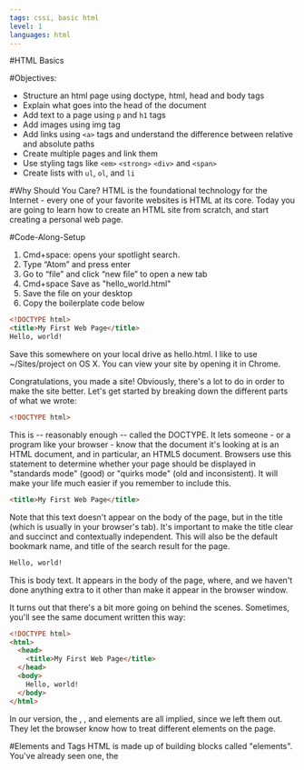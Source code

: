```yaml
---
tags: cssi, basic html
level: 1
languages: html
---
```

#HTML Basics

#Objectives:
+	Structure an html page using doctype, html, head and body tags
+	Explain what goes into the head of the document
+	Add text to a page using `p` and `h1` tags
+	Add images using img tag
+	Add links using `<a>` tags and understand the difference between relative and absolute paths
+	Create multiple pages and link them
+	Use styling tags like `<em>` `<strong>` `<div>` and `<span>`
+	Create lists with `ul`, `ol`, and `li`

#Why Should You Care?
HTML is the foundational technology for the Internet - every one of your favorite websites is HTML at its core. Today you are going to learn how to create an HTML site from scratch, and start creating a personal web page.

#Code-Along-Setup
1. Cmd+space: opens your spotlight search.
2. Type “Atom” and press enter
3. Go to “file” and click “new file” to open a new tab
4. Cmd+space Save as "hello_world.html"
5. Save the file on your desktop
6. Copy the boilerplate code below

```html
<!DOCTYPE html>
<title>My First Web Page</title>
Hello, world!
```
Save this somewhere on your local drive as hello.html. I like to use ~/Sites/project on OS X. You can view your site by opening it in Chrome.

Congratulations, you made a site! Obviously, there's a lot to do in order to make the site better. Let's get started by breaking down the different parts of what we wrote:
```html
<!DOCTYPE html>
```
This is -- reasonably enough -- called the DOCTYPE. It lets someone - or a program like your browser - know that the document it's looking at is an HTML document, and in particular, an HTML5 document. Browsers use this statement to determine whether your page should be displayed in "standards mode" (good) or "quirks mode" (old and inconsistent). It will make your life much easier if you remember to include this.
```html
<title>My First Web Page</title>
```
Note that this text doesn't appear on the body of the page, but in the title (which is usually in your browser's tab). It's important to make the title clear and succinct and contextually independent. This will also be the default bookmark name, and title of the search result for the page.
```html
Hello, world!
```
This is body text. It appears in the body of the page, where, and we haven't done anything extra to it other than make it appear in the browser window.

It turns out that there's a bit more going on behind the scenes. Sometimes, you'll see the same document written this way:
```html
<!DOCTYPE html>
<html>
  <head>
    <title>My First Web Page</title>
  </head>
  <body>
    Hello, world!
  </body>
</html>
```
In our version, the <html>, <head>, and <body> elements are all implied, since we  left them out. They let the browser know how to treat different elements on the page.

#Elements and Tags
HTML is made up of building blocks called "elements". You've already seen one, the <title> element. Elements are typically made up of an "opening tag", a "closing tag", and some content in between. Here's another example:
```html
<h1>All About Honey Badgers</h1>
```
This is an h1 (or "heading-1") element. Note that the opening tag <h1> differs from the closing tag </h1> by a slash.

Generally, elements are written like
```html
<tag>    .... CONTENT GOES HERE ....</tag>
```
They have an opening tag, then some content, and then a closing tag, which is a / and the tag name.

Elements can also have "attributes", which go inside the opening tag and give extra information about an element. For instance, on a link element, you might see this:
```html
<a href="http://www.google.com/">Search on Google</a>
```
Attributes take the form name="value". Here, we're linking to Google using an 'a' ("anchor") element. 'href' ("hypertext reference") indicates the site that should load when the user clicks on the link.

Different elements can have different attributes. For instance, links have hrefs, since they have destinations. Most elements cannot have hrefs. All elements, however, can have class and id attributes to help differentiate them from other elements.
```html
<h1 id="title">The Gettysburg Address</h1>

<p>Four score and seven years ago our fathers brought forth on this continent, a new nation, conceived in Liberty, and dedicated to the proposition that all men are created equal.</p>

<p class="about">Delivered by Abraham Lincoln on November 19, 1863.</p>
```
An id identifies a unique element on the page - there can only be one element that has that id.

The class lets us say that an element is a particular kind or group, used to identify and group elements that may occur more than once.

Some elements do not have closing tags; these are typically elements that have no textual content.

For example, the <img> element points to an image, but doesn't have any text inside.
```html
<img src="kittens.jpg" width="80" height="100" alt="Photo of kittens playing">
```
This tag has attributes (src, width, height, alt), but no closing tag.

#Tag Nesting
As you've seen, HTML elements just love to nest inside each other. This nesting is really useful for organizing the content of a page. On almost every page, there are pieces that belong to each other in a hierarchy.

For instance, a hierarchy of elements could be:
Text belongs to paragraphs, paragraphs belong to sections, sections belong to an article. Items in a list belong to a list, and the list can be a list of links in a nav bar. Both the article and the nav bar belong to the body of the page. The body of the page, the title, and some meta-info all belong to the whole html document.

```html
<html>
  <head>
    <title>Just an Example</title>
    <meta author="Helpful meta-info">
  </head>
  <body>
    <nav>
      <ol>
        <li>home</li>
        <li>another page</li>
        <li></li>
      </ol>
    </nav>
    <article>
      <h1>Article Title</h1>
      <section>
        <p>Here's some text!</p>
        <p>It's inside a paragraph inside a section</p>
        <p>inside an article inside the body inside the document</p>
      </section>
    </article>
  </body>
</html>
```
It's helpful to think about what parts of the page belong to each other, or are inside of one another. Then the html looks less like meaningless characters, and more like a useful way of structuring our documents!

#Whitespace
The browser mostly ignores the whitespace in your HTML page. If you have text on different lines or with lots of spaces in between, it will all get replaced by a single space. This is really helpful for making our HTML file readable - we can hit Enter as many times as we need to, and the browser will ignore it!

This:
```html
<p>For years, I wondered why Garfield was so popular. I still can't believe that anyone finds that cat funny in the slightest. It's mean to the man and dog. Ha.</p>
```
Will show up the same as this:
```html
<p>For years,

I wondered why Garfield was so popular.


I still can't                       believe that anyone finds that cat funny in the slightest. It's mean to the man and dog.


Ha.</p>
```
Why anyone would use the second one is beyond me, but there are lots of times when this trick can be useful!

It also forces us to use other ways to put whitespace into our pages, if we want it. We'll go in depth about styling and positioning when we cover CSS, but for now, there are two whitespace tricks to know.

br is the line break tag - it's like pressing enter on the keyboard.
```html
<p> I could use a <br> break</p>
```
&nbsp; is the html entity name for a no-break space. If you want to put extra spaces in between words, you can use it like this:
```html
<p> I need a little &nbsp; &nbsp; &nbsp; space </p>
```
#Types of Tags:
###Headers
Headers tell your visitors what your site is about. Usually, the main title of pages uses the `<h1>` tag.

Netflix might use headers like this:
```html
<!DOCTYPE html>
 <body>
   <h1>Netflix</h1>
   <h2>Top Picks For You</h2>
   <!-- your top picks would be here! --> 
  <h3>TV Shows</h3>
   <!-- TV Shows would be here! -->
   <h3>Comedies</h3> 
  <!-- Comedies here! -->
   <h3>Horror</h3>
   <!-- Horror Movies here! --> 
</body>
```

### Paragraphs and Emphasis
	1.	`<p>` tags, delineate paragraph text
	2.	`<strong>` will make any text contained within bold
	3.	`<em>` will italicize text or add emphasis

### Lists
	1.	Bullet point lists start with `<ul>` for unordered list
	2.	Numbered lists start with `<ol>` for ordered list
	3.	The actual list items go between `<li>` tags for, you guessed it, list items

```html
<ul>
   <li>item with bullet point</li>
   <li>2nd item with bullet point</li>
   <li>another list item</li> 
</ul>

  <ol>
   <li>Numbered item</li> 
  <li>List item #2</li> 
  <li>Third list item</li>
 </ol>
```
### Links
Links use an `<a>` tag, which stands for anchor. If you wanted a link to Google it would look like this:
`<a href="http://www.google.com">Super secret link</a>`

+ Images
Images use an `<img>` tag to embed an image in a webpage.
`<img src="your_image_location">`

#Indentation
HTML is not the easiest to read. It's designed to be clear for the browser to understand, but not always for humans. However, there are some ways to make it easier for you and others to read your code. Following the guidelines will help make your code easier to understand and debug.

Bad indentation:
```html
<html><head><title>The end of the world as we know it</title>
</head><body><p>
Some text about things</p></body>
```
This is confusing to read, and makes it harder to find errors. Can you spot the missing tag?

Good indentation:
```html
<html>
  <head>
    <title>
      The end of the world as we know it
    </title>
  </head>
  <body>
    <p>
      Some text about things
    </p>
  </body>
```
With better indentation, the missing tag is easy to spot!

#Comments

HTML also has a way to write things that won't show up in the browser at all. That doesn't sound very useful at first, but developers use this invisible text to leave helpful comments in the code.

HTML comments look like this:
```html
<!-- Here's a comment that won't get seen -->
<!--
Here's a comment that spans multiple lines!
See!
-->
```

Especially if you are doing something complicated, it's helpful to leave notes for yourself in your code. That way, if you came back a year later, or if someone else was reading your code and trying to understand it, they would have help!


#Conclusion
HTML allows us to define and label the content of our page. All modern browsers have implemented the same specification for how to display content written with html syntax. Now, you have control over how content is displayed, by naming the parts in the structure of your document.

#Personal Webpage Lab
Let's put all this into practice by building a personal webpage
<a href="https://github.com/learn-co-curriculum/cssi-1.4-html--personal-webpage-lab">Personal Webpage Lab</a>
